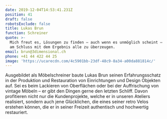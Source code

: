 ```yaml
---
date: 2019-12-04T14:53:41.231Z
position: 41
draft: false
robotsExclude: false
title: Lukas Brun
function: Schreiner
quote: >-
  Mich freut es, Lösungen zu finden – auch wenn es unmöglich scheint – und dann
  am Schluss mit dem Ergebnis alle zu überzeugen.
email: brun@3dimensional.ch
phone: +41 44 422 44 25
image: 'https://ucarecdn.com/4c5901bb-23df-48c9-8a34-a00da881814c/'
---
```

Ausgebildet als Möbelschreiner baute Lukas Brun seinen Erfahrungsschatz in der Produktion und Restauration von Einrichtungen und Design Objekten auf. Sei es beim Lackieren von Oberflächen oder bei der Auffrischung von vintage Möbeln – er gibt den Dingen gerne den letzten Schliff. Davon profitieren nicht nur die Kundenprojekte, welche er in unseren Ateliers realisiert, sondern auch jene Glücklichen, die eines seiner retro Velos erstehen können, die er in seiner Freizeit authentisch und hochwertig restauriert.
